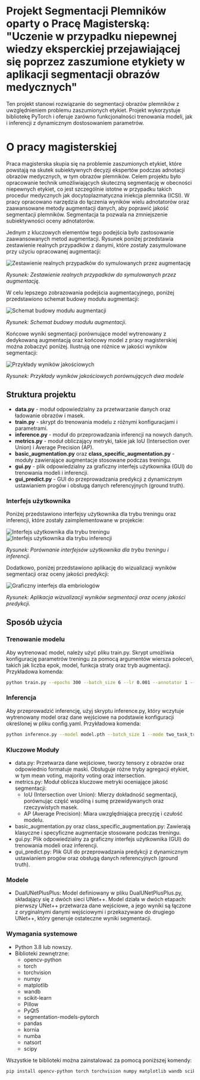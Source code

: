
# Projekt Segmentacji Plemników oparty o Pracę Magisterską: "Uczenie w przypadku niepewnej wiedzy eksperckiej przejawiającej się poprzez zaszumione etykiety w aplikacji segmentacji obrazów medycznych"

Ten projekt stanowi rozwiązanie do segmentacji obrazów plemników z uwzględnieniem problemu zaszumionych etykiet. Projekt wykorzystuje bibliotekę PyTorch i oferuje zarówno funkcjonalności trenowania modeli, jak i inferencji z dynamicznym dostosowaniem parametrów.

# O pracy magisterskiej

Praca magisterska skupia się na problemie zaszumionych etykiet, które powstają na skutek subiektywnych decyzji ekspertów podczas adnotacji obrazów medycznych, w tym obrazów plemników. Celem projektu było opracowanie technik umożliwiających skuteczną segmentację w obecności niepewnych etykiet, co jest szczególnie istotne w przypadku takich procedur medycznych jak docytoplazmatyczna iniekcja plemnika (ICSI). W pracy opracowano narzędzia do łączenia wyników wielu adnotatorów oraz zaawansowane metody augmentacji danych, aby poprawić jakość segmentacji plemników. Segmentacja ta pozwala na zmniejszenie subiektywności oceny adnotatorów.

Jednym z kluczowych elementów tego podejścia było zastosowanie zaawansowanych metod augmentacji. Rysunek poniżej przedstawia zestawienie realnych przypadków z danymi, które zostały zasymulowane przy użyciu opracowanej augmentacji:

![Zestawienie realnych przypadków do symulowanych przez augmentację](images/augmentation_example.png)

*Rysunek: Zestawienie realnych przypadków do symulowanych przez augmentację.*

W celu lepszego zobrazowania podejścia augmentacyjnego, poniżej przedstawiono schemat budowy modułu augmentacji:

![Schemat budowy modułu augmentacji](images/augmentation_method.png)

*Rysunek: Schemat budowy modułu augmentacji.*

Końcowe wyniki segmentacji porównujące model wytrenowany z dedykowaną augmentacją oraz końcowy model z pracy magisterskiej można zobaczyć poniżej. Ilustrują one różnice w jakości wyników segmentacji:

![Przykłady wyników jakościowych](images/example.png)

*Rysunek: Przykłady wyników jakościowych porównujących dwa modele*




## Struktura projektu

- **data.py** - moduł odpowiedzialny za przetwarzanie danych oraz ładowanie obrazów i masek.
- **train.py** - skrypt do trenowania modelu z różnymi konfiguracjami i parametrami.
- **inference.py** - moduł do przeprowadzania inferencji na nowych danych.
- **metrics.py** - moduł obliczający metryki, takie jak IoU (Intersection over Union) i Average Precision (AP).
- **basic_augmentation.py** oraz **class_specific_augmentation.py** - moduły zawierające augmentacje stosowane podczas treningu.
- **gui.py** - plik odpowiedzialny za graficzny interfejs użytkownika (GUI) do trenowania modeli i inferencji.
- **gui_predict.py** - GUI do przeprowadzania predykcji z dynamicznym ustawianiem progów i obsługą danych referencyjnych (ground truth).

### Interfejs użytkownika

Poniżej przedstawiono interfejsy użytkownika dla trybu treningu oraz inferencji, które zostały zaimplementowane w projekcie:

![Interfejs użytkownika dla trybu treningu](images/training_mode_full_gui.png)
![Interfejs użytkownika dla trybu inferencji](images/inference_mode_full_gui.png)

*Rysunek: Porównanie interfejsów użytkownika dla trybu treningu i inferencji.*

Dodatkowo, poniżej przedstawiono aplikację do wizualizacji wyników segmentacji oraz oceny jakości predykcji:

![Graficzny interfejs dla embriologów](images/gui_predict_gt_mode.png)

*Rysunek: Aplikacja wizualizacji wyników segmentacji oraz oceny jakości predykcji.*


## Sposób użycia

### Trenowanie modelu

Aby wytrenować model, należy użyć pliku train.py. Skrypt umożliwia konfigurację parametrów treningu za pomocą argumentów wiersza poleceń, takich jak liczba epok, model, funkcja straty oraz tryb augmentacji. Przykładowa komenda:

```bash
python train.py --epochs 300 --batch_size 6 --lr 0.001 --annotator 1 --model smpUNet++ --augmentation --loss CrossEntropyLoss --optimizer Adam --scheduler CosineAnnealingLR --place lab --mode two_task_training(4) --k 5
```

### Inferencja

Aby przeprowadzić inferencję, użyj skryptu inference.py, który wczytuje wytrenowany model oraz dane wejściowe na podstawie konfiguracji określonej w pliku config.yaml. Przykładowa komenda:
```bash
python inference.py --model model.pth --batch_size 1 --mode two_task_training(4) --annotator 1
```

### Kluczowe Moduły

- data.py: Przetwarza dane wejściowe, tworzy tensory z obrazów oraz odpowiednio formatuje maski. Obsługuje różne tryby agregacji etykiet, w tym mean voting, majority voting oraz intersection.
- metrics.py: Moduł oblicza kluczowe metryki oceniające jakość segmentacji: 
  - IoU (Intersection over Union): Mierzy dokładność segmentacji, porównując część wspólną i sumę przewidywanych oraz rzeczywistych masek.
  - AP (Average Precision): Miara uwzględniająca precyzję i czułość modelu.
- basic_augmentation.py oraz class_specific_augmentation.py: Zawierają klasyczne i specyficzne augmentacje stosowane podczas treningu.
- gui.py: Plik odpowiedzialny za graficzny interfejs użytkownika (GUI) do trenowania modeli oraz inferencji.
- gui_predict.py: Plik GUI do przeprowadzania predykcji z dynamicznym ustawianiem progów oraz obsługą danych referencyjnych (ground truth).

### Modele

- DualUNetPlusPlus: Model definiowany w pliku DualUNetPlusPlus.py, składający się z dwóch sieci UNet++. Model działa w dwóch etapach: pierwszy UNet++ przetwarza dane wejściowe, a jego wyniki są łączone z oryginalnymi danymi wejściowymi i przekazywane do drugiego UNet++, który generuje ostateczne wyniki segmentacji.

### Wymagania systemowe

- Python 3.8 lub nowszy.
- Biblioteki zewnętrzne:
  - opencv-python
  - torch
  - torchvision
  - numpy
  - matplotlib
  - wandb
  - scikit-learn
  - Pillow
  - PyQt5
  - segmentation-models-pytorch
  - pandas
  - kornia
  - numba
  - natsort
  - scipy

Wszystkie te biblioteki można zainstalować za pomocą poniższej komendy:

```bash
pip install opencv-python torch torchvision numpy matplotlib wandb scikit-learn Pillow PyQt5 segmentation-models-pytorch pandas kornia numba natsort scipy
```


